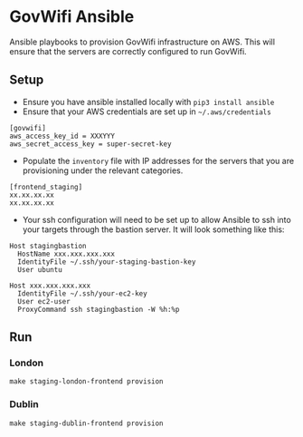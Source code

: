 # GovWifi Ansible

Ansible playbooks to provision GovWifi infrastructure on AWS.
This will ensure that the servers are correctly configured to run GovWifi.

## Setup
  - Ensure you have ansible installed locally with `pip3 install ansible`
  - Ensure that your AWS credentials are set up in `~/.aws/credentials`
```
[govwifi]
aws_access_key_id = XXXYYY
aws_secret_access_key = super-secret-key
```
  - Populate the `inventory` file with IP addresses for the servers that you are provisioning under the relevant categories.
```
[frontend_staging]
xx.xx.xx.xx
xx.xx.xx.xx
```
  - Your ssh configuration will need to be set up to allow Ansible to ssh into your targets through the bastion server. It will look something like this:
```
Host stagingbastion
  HostName xxx.xxx.xxx.xxx
  IdentityFile ~/.ssh/your-staging-bastion-key
  User ubuntu

Host xxx.xxx.xxx.xxx
  IdentityFile ~/.ssh/your-ec2-key
  User ec2-user
  ProxyCommand ssh stagingbastion -W %h:%p
```

## Run
### London
`make staging-london-frontend provision`

### Dublin
`make staging-dublin-frontend provision`
